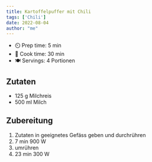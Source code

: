 ```yaml
---
title: Kartoffelpuffer mit Chili
tags: ['Chili']
date: 2022-08-04
author: "me"
---
```


- ⏲️ Prep time: 5 min
- 🍳 Cook time: 30 min
- 🍽️ Servings: 4 Portionen

## Zutaten

- 125 g Milchreis
- 500 ml Milch


## Zubereitung
1. Zutaten in geeignetes Gefäss geben und durchrühren 
2. 7 min 900 W
3. umrühren
4. 23 min 300 W